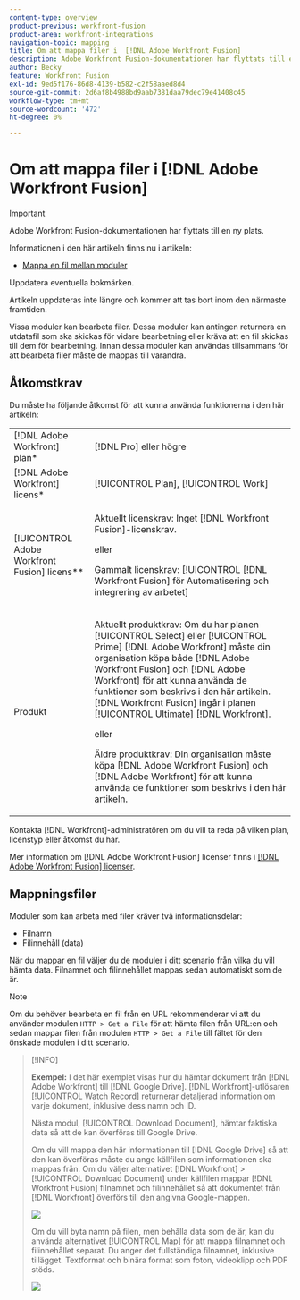 ```yaml
---
content-type: overview
product-previous: workfront-fusion
product-area: workfront-integrations
navigation-topic: mapping
title: Om att mappa filer i  [!DNL Adobe Workfront Fusion]
description: Adobe Workfront Fusion-dokumentationen har flyttats till en ny plats. Den här artikeln har tagits bort, men innehåller en länk till den nya artikeln som innehåller den här funktionen.
author: Becky
feature: Workfront Fusion
exl-id: 9ed5f176-86d8-4139-b582-c2f58aaed8d4
source-git-commit: 2d6af8b4988bd9aab7381daa79dec79e41408c45
workflow-type: tm+mt
source-wordcount: '472'
ht-degree: 0%

---
```


# Om att mappa filer i [!DNL Adobe Workfront Fusion]

>[!IMPORTANT]
>
>Adobe Workfront Fusion-dokumentationen har flyttats till en ny plats.
>
>Informationen i den här artikeln finns nu i artikeln:
>
>* [Mappa en fil mellan moduler](https://experienceleague.adobe.com/docs/workfront-fusion/using/create-scenarios/map-data/map-files.html)
>
>Uppdatera eventuella bokmärken.
>
>Artikeln uppdateras inte längre och kommer att tas bort inom den närmaste framtiden.

Vissa moduler kan bearbeta filer. Dessa moduler kan antingen returnera en utdatafil som ska skickas för vidare bearbetning eller kräva att en fil skickas till dem för bearbetning. Innan dessa moduler kan användas tillsammans för att bearbeta filer måste de mappas till varandra.

## Åtkomstkrav

Du måste ha följande åtkomst för att kunna använda funktionerna i den här artikeln:

<table style="table-layout:auto">
 <col> 
 <col> 
 <tbody> 
  <tr> 
    <td role="rowheader">[!DNL Adobe Workfront] plan*</td> 
   <td> <p>[!DNL Pro] eller högre</p> </td> 
  </tr> 
  <tr data-mc-conditions=""> 
   <td role="rowheader">[!DNL Adobe Workfront] licens*</td> 
   <td> <p>[!UICONTROL Plan], [!UICONTROL Work]</p> </td> 
  </tr> 
  <tr> 
   <td role="rowheader">[!UICONTROL Adobe Workfront Fusion] licens**</td> 
   <td>
   <p>Aktuellt licenskrav: Inget [!DNL Workfront Fusion]-licenskrav.</p>
   <p>eller</p>
   <p>Gammalt licenskrav: [!UICONTROL [!DNL Workfront Fusion] för Automatisering och integrering av arbetet] </p>
   </td> 
  </tr> 
  <tr> 
   <td role="rowheader">Produkt</td> 
   <td>
   <p>Aktuellt produktkrav: Om du har planen [!UICONTROL Select] eller [!UICONTROL Prime] [!DNL Adobe Workfront] måste din organisation köpa både [!DNL Adobe Workfront Fusion] och [!DNL Adobe Workfront] för att kunna använda de funktioner som beskrivs i den här artikeln. [!DNL Workfront Fusion] ingår i planen [!UICONTROL Ultimate] [!DNL Workfront].</p>
   <p>eller</p>
   <p>Äldre produktkrav: Din organisation måste köpa [!DNL Adobe Workfront Fusion] och [!DNL Adobe Workfront] för att kunna använda de funktioner som beskrivs i den här artikeln.</p>
   </td> 
  </tr>  </tbody> 
</table>

Kontakta [!DNL Workfront]-administratören om du vill ta reda på vilken plan, licenstyp eller åtkomst du har.

Mer information om [!DNL Adobe Workfront Fusion] licenser finns i [[!DNL Adobe Workfront Fusion] licenser](../../workfront-fusion/get-started/license-automation-vs-integration.md).

## Mappningsfiler

Moduler som kan arbeta med filer kräver två informationsdelar:

* Filnamn
* Filinnehåll (data)

När du mappar en fil väljer du de moduler i ditt scenario från vilka du vill hämta data. Filnamnet och filinnehållet mappas sedan automatiskt som de är.

>[!NOTE]
>
>Om du behöver bearbeta en fil från en URL rekommenderar vi att du använder modulen `HTTP > Get a File` för att hämta filen från URL:en och sedan mappar filen från modulen `HTTP > Get a File` till fältet för den önskade modulen i ditt scenario.

>[!INFO]
>
>**Exempel:** I det här exemplet visas hur du hämtar dokument från [!DNL Adobe Workfront] till [!DNL Google Drive]. [!DNL Workfront]-utlösaren [!UICONTROL Watch Record] returnerar detaljerad information om varje dokument, inklusive dess namn och ID.
>
>Nästa modul, [!UICONTROL Download Document], hämtar faktiska data så att de kan överföras till Google Drive.
>
>Om du vill mappa den här informationen till [!DNL Google Drive] så att den kan överföras måste du ange källfilen som informationen ska mappas från. Om du väljer alternativet [!DNL Workfront] > [!UICONTROL Download Document] under källfilen mappar [!DNL Workfront Fusion] filnamnet och filinnehållet så att dokumentet från [!DNL Workfront] överförs till den angivna Google-mappen.
>
>![](assets/wf-download-document-350x605.png)
>
>Om du vill byta namn på filen, men behålla data som de är, kan du använda alternativet [!UICONTROL Map] för att mappa filnamnet och filinnehållet separat. Du anger det fullständiga filnamnet, inklusive tillägget. Textformat och binära format som foton, videoklipp och PDF stöds.
>
>![](assets/use-the-map-option-350x358.png)
